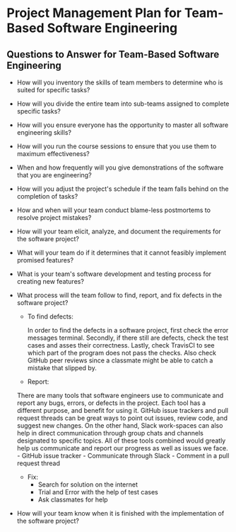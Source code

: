 # Project Management Plan for Team-Based Software Engineering

## Questions to Answer for Team-Based Software Engineering

- How will you inventory the skills of team members to determine who is
  suited for specific tasks?

- How will you divide the entire team into sub-teams assigned to complete
  specific tasks?

- How will you ensure everyone has the opportunity to master all software
  engineering skills?

- How will you run the course sessions to ensure that you use them
  to maximum effectiveness?

- When and how frequently will you give demonstrations of the software that
  you are engineering?

- How will you adjust the project's schedule if the team falls behind on the
  completion of tasks?

- How and when will your team conduct blame-less postmortems to resolve
  project mistakes?

- How will your team elicit, analyze, and document the requirements for the
  software project?

- What will your team do if it determines that it cannot feasibly implement
  promised features?

- What is your team's software development and testing process for creating
  new features?

- What process will the team follow to find, report, and fix defects in the
  software project?
    - To find defects:

      In order to find the defects in a software project, first check the error
      messages terminal. Secondly, if there still are defects, check the test
      cases and asses their correctness. Lastly, check TravisCI to see which
      part of the program does not pass the checks. Also check GitHub peer
      reviews since a classmate might be able to catch a mistake that
      slipped by.
    - Report:
    
    There are many tools that software engineers use to communicate and report
    any bugs, errors, or defects in the project. Each tool has a different
    purpose, and benefit for using it. GitHub issue trackers and pull request
    threads can be great ways to point out issues, review code, and suggest
    new changes. On the other hand, Slack work-spaces can also help in direct
    communication through group chats and channels designated to specific
    topics. All of these tools combined would greatly help us communicate and
    report our progress as well as issues we face.
      - GitHub issue tracker
      - Communicate through Slack
      - Comment in a pull request thread
    - Fix:
      - Search for solution on the internet
      - Trial and Error with the help of test cases
      - Ask classmates for help

- How will your team know when it is finished with the implementation of the
  software project?
